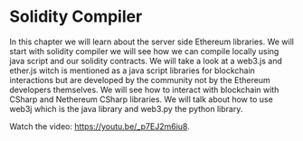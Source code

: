 # Solidity Compiler

In this chapter we will learn about the server side Ethereum libraries. We will start with solidity compiler we will see how we can compile locally using java script and our solidity contracts. We will take a look at a web3.js and ether.js witch is mentioned as a java script libraries for blockchain interactions but are developed by the community not by the Ethereum developers themselves. We will see how to interact with blockchain with CSharp and Nethereum CSharp libraries. We will talk about how to use web3j which is the java library and web3.py the python library. 

<div class="video-player">
  Watch the video: <a target="_blank" href="https://youtu.be/_p7EJ2m6iu8">https://youtu.be/_p7EJ2m6iu8</a>.
</div>
<script src="/assets/js/video.js"></script>









